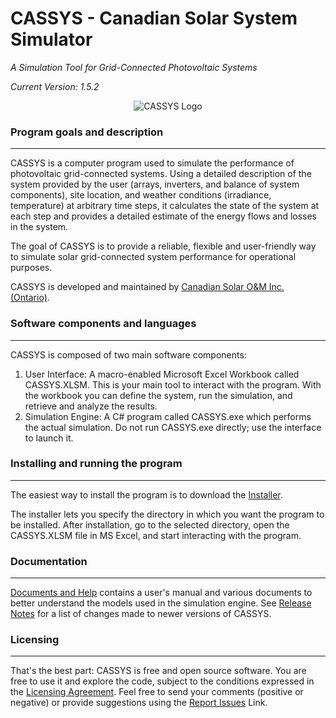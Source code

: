 # CASSYS - Canadian Solar System Simulator #
*A Simulation Tool for Grid-Connected Photovoltaic Systems*

*Current Version: 1.5.2*

<p align="center">
<img src =https://github.com/CanadianSolar/CASSYS/blob/gh-pages/images/CASSYS-logo.png alt="CASSYS Logo"></img>
</p>
 
### Program goals and description ##
---------------------------------------
 
CASSYS is a computer program used to simulate the performance of photovoltaic grid-connected systems. Using a detailed description of the system provided by the user (arrays, inverters, and balance of system components), site location, and weather conditions (irradiance, temperature) at arbitrary time steps, it calculates the state of the system at each step and provides a detailed estimate of the energy flows and losses in the system.

The goal of CASSYS is to provide a reliable, flexible and user-friendly way to simulate solar grid-connected system performance for operational purposes.  

CASSYS is developed and maintained by [Canadian Solar O&M Inc. (Ontario)](https://www.canadiansolar.com/energy-solutions/om-services.html "Canadian Solar O&M Inc. (Ontario)").

### Software components and languages ##
----------------------------------------
CASSYS is composed of two main software components: 

 1. User Interface: A macro-enabled Microsoft Excel Workbook called CASSYS.XLSM. This is your main tool to interact with the program. With the workbook you can define the system, run the simulation, and retrieve and analyze the results.
 2. Simulation Engine: A C# program called CASSYS.exe which performs the actual simulation. Do not run CASSYS.exe directly; use the interface to launch it.
 
### Installing and running the program ##
-----------------------------------------
The easiest way to install the program is to download the  [Installer](https://github.com/CanadianSolar/CASSYS/blob/master/CASSYS%20Installer.exe?raw=true "Installer").

The installer lets you specify the directory in which you want the program to be installed. After installation, go to the selected directory, open the CASSYS.XLSM file in MS Excel, and start interacting with the program.

### Documentation ##
--------------------
[Documents and Help](https://github.com/CanadianSolar/CASSYS/tree/master/Documents%20and%20Help "Documents and Help")
contains a user's manual and various documents to better understand the models used in the simulation engine. See [Release Notes](https://github.com/CanadianSolar/CASSYS/wiki/Release-Notes "Release Notes") for a list of changes made to newer versions of CASSYS.

### Licensing ##
----------------
That's the best part: CASSYS is free and open source software. You are free to use it and explore the code, subject to the conditions expressed in the  [Licensing Agreement](https://github.com/CanadianSolar/CASSYS/blob/master/LICENSE "Licensing Agreement"). Feel free to send your comments (positive or negative) or provide suggestions using the 
[Report Issues](https://github.com/CanadianSolar/CASSYS/issues "Report Issues") Link.

